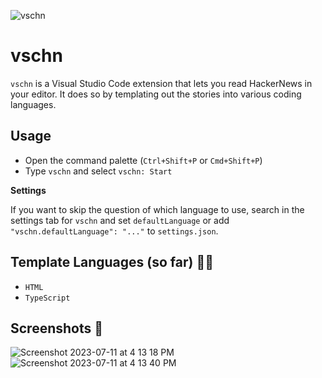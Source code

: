 ![vschn](https://github.com/Kyter-com/vschn/assets/38516489/6c7de871-37db-4ba4-9199-9bdff3d3d2a1)

# vschn

`vschn` is a Visual Studio Code extension that lets you read HackerNews in your editor.
It does so by templating out the stories into various coding languages.

## Usage

- Open the command palette (`Ctrl+Shift+P` or `Cmd+Shift+P`)
- Type `vschn` and select `vschn: Start`

**Settings**

If you want to skip the question of which language to use,
search in the settings tab for `vschn` and set `defaultLanguage`
or add `"vschn.defaultLanguage": "..."` to `settings.json`.

## Template Languages (so far) 🧙‍♂️

- `HTML`
- `TypeScript`

## Screenshots 🌁

![Screenshot 2023-07-11 at 4 13 18 PM](https://github.com/Kyter-com/vschn/assets/38516489/98b95f52-06ff-4a2a-9e22-a1dc64c0d5ff)
![Screenshot 2023-07-11 at 4 13 40 PM](https://github.com/Kyter-com/vschn/assets/38516489/e60da004-9fbf-489b-906e-f7daf1e1c455)

